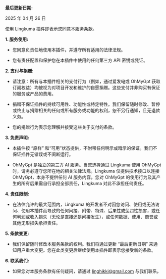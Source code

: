 **最后更新日期:**

2025 年 04 月 26 日

使用 Lingkuma 插件即表示您同意本服务条款。

**1. 服务使用:**

*   您同意负责任地使用本插件，并遵守所有适用的法律法规。

*   您有责任配置和保护您在本插件中使用的任何第三方 API 密钥或凭证。

**2. 支付与捐赠:**

*   请注意：所有与本插件相关的支付行为（例如，通过爱发电或 OhMyGpt 获取订阅权益）均被视为对项目开发和维护的自愿捐赠。这些支付并非购买有保证的服务或产品的费用。

*   捐赠不保证插件的持续可用性、功能性或特定特性。我们保留随时修改、暂停或终止与捐赠相关的任何或所有服务或功能的权利，恕不另行通知，且无退款义务。

*   您的捐赠行为表示您理解并接受这些关于支付的条款。

**3. 免责声明:**

*   本插件按 “原样” 和“可用”状态提供，不附带任何明示或暗示的保证。我们不保证插件无错误或不间断运行。

*   OhMyGpt 是独立的第三方 AI 服务。当您选择通过 Lingkuma 使用 OhMyGpt 时，请务必遵守您所在地的相关法律法规。Lingkuma 仅提供技术接口以连接 OhMyGpt，本身不提供任何 AI 服务内容。您对 OhMyGpt 的使用行为及其产生的所有后果需自行承担全部责任，Lingkuma 对此不承担任何责任。

**4. 责任限制:**

*   在法律允许的最大范围内，Lingkuma 的开发者不对因您访问、使用或无法访问、使用本插件而导致的任何间接、附带、特殊、后果性或惩罚性损害，或任何利润或收入损失（无论是直接还是间接发生），或任何数据、使用、商誉或其他无形损失承担责任。

**5. 条款变更:**

*   我们保留随时修改本服务条款的权利。我们将通过更新 “最后更新日期” 来通知用户重大变更。您在此类变更后继续使用本插件即表示您接受新的条款。

**6. 联系我们:**

*   如果您对本服务条款有任何疑问，请通过 linghikki@gmail.com 与我们联系。